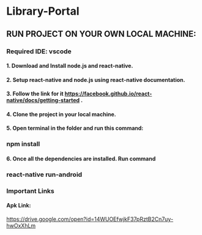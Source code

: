 # Library-Portal
## RUN PROJECT ON YOUR OWN LOCAL MACHINE:


### Required IDE: vscode
#### 1. Download and Install node.js and react-native.
#### 2. Setup react-native and node.js using react-native documentation.
#### 3. Follow the link for it https://facebook.github.io/react-native/docs/getting-started .
#### 4. Clone the project in your local machine.
#### 5. Open terminal in the folder and run this command:
###           npm install
#### 6. Once all the dependencies are installed. Run command
###          react-native run-android


### Important Links 

#### Apk Link:
https://drive.google.com/open?id=14WUOEfwjkF37pRztB2Cn7uy-hwOxXhLm

